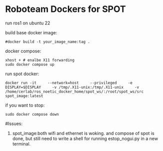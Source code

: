 # Roboteam Dockers for SPOT
run ros1 on ubuntu 22

build base docker image:
```
#docker build -t your_image_name:tag .
```

docker compose:
```
xhost + # enalbe X11 forwarding
sudo docker compose up

```
run spot docker:
```
docker run -it     --network=host     --privileged     -e DISPLAY=$DISPLAY     -v /tmp/.X11-unix:/tmp/.X11-unix     -v /home/cerlab/ros_noetic_docker_home/spot_ws/:/root/spot_ws/src spot_image:latest

```

if you want to stop:
```
sudo docker compose down
```

#Issues:
1. spot_image:both wifi and ethernet is woking. and compose of spot is done, but still need to write a shell for running estop_nogui.py in a new terminal.
